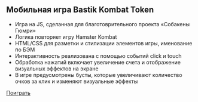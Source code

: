 ## Мобильная игра Bastik Kombat Token

- Игра на JS, сделанная для благотоврительного проекта «Собакены Гюмри»
- Логика повторяет игру Hamster Kombat
- HTML/CSS для разметки и стилизации элементов игры, именование по БЭМ
- Интерактивность реализована с помощью событий click и touch
- Обработка нажатий включает увеличение счета и отображение визуальных эффектов на экране
- В игре предусмотрены бусты, которые увеличивают количество очков за клик и изменяют визуальные эффекты

[Поиграть](https://saltilo.github.io/saltilo/BastikTap/bastik-tap.html)
